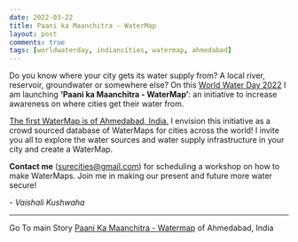 ```yaml
---
date: 2022-03-22
title: Paani ka Maanchitra - WaterMap
layout: post
comments: true
tags: [worldwaterday, indiancities, watermap, ahmedabad]
---
```


Do you know where your city gets its water supply from? A local river, reservoir, groundwater or somewhere else?  On this [World Water Day 2022](https://www.worldwaterday.org/) I am launching **‘Paani ka Maanchitra - WaterMap’**: an initiative to increase awareness on where cities get their water from.

[The first WaterMap is of Ahmedabad, India.](https://storymaps.arcgis.com/stories/c1e5a2f367c84441a4b932c88f3aaff0?header) I envision this initiative as a crowd sourced database of WaterMaps for cities across the world! I invite you all to explore the water sources and water supply infrastructure in your city and create a WaterMap.

**Contact me** (surecities@gmail.com) for scheduling a workshop on how to make WaterMaps.
Join me in making our present and future more water secure!


*- Vaishali Kushwaha*

---

Go To main Story [Paani Ka Maanchitra - Watermap](https://storymaps.arcgis.com/stories/c1e5a2f367c84441a4b932c88f3aaff0?header) of Ahmedabad, India


